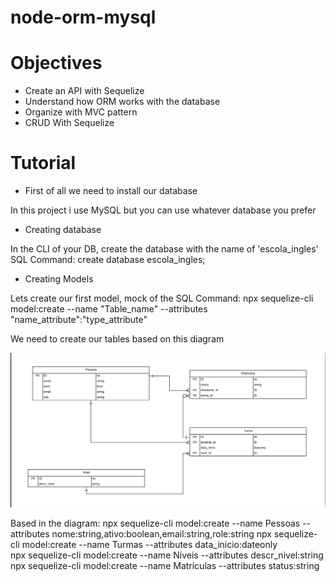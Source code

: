 # node-orm-mysql

# Objectives

- Create an API with Sequelize
- Understand how ORM works with the database
- Organize with MVC pattern
- CRUD With Sequelize


# Tutorial

- First of all we need to install our database

In this project i use MySQL but you can use whatever database you prefer

- Creating database

In the CLI of your DB, create the database with the name of 'escola_ingles' 
  SQL Command: create database escola_ingles;

- Creating Models

Lets create our first model, mock of the SQL Command: npx sequelize-cli model:create --name "Table_name" --attributes "name_attribute":"type_attribute"

We need to create our tables based on this diagram 

![Click Here](https://github.com/RenanLourenco/node-orm-mysql/blob/main/image.png)

Based in the diagram: 
npx sequelize-cli model:create --name Pessoas --attributes nome:string,ativo:boolean,email:string,role:string 
npx sequelize-cli model:create --name Turmas --attributes data_inicio:dateonly  
npx sequelize-cli model:create --name Níveis --attributes descr_nivel:string  
npx sequelize-cli model:create --name Matrículas --attributes status:string 


